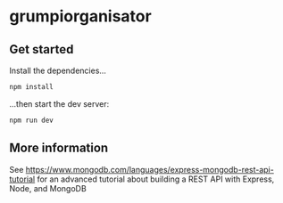 # grumpiorganisator
## Get started

Install the dependencies...

```bash
npm install
```

...then start the dev server:

```bash
npm run dev
```

## More information
See https://www.mongodb.com/languages/express-mongodb-rest-api-tutorial for an advanced tutorial about building a REST API with Express, Node, and MongoDB